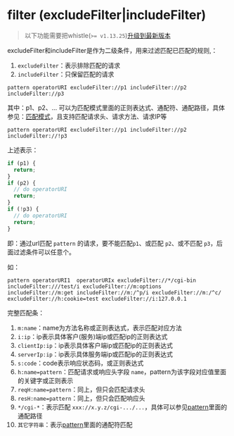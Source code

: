 # filter (excludeFilter|includeFilter)
> 以下功能需要把whistle(`>= v1.13.25`)[升级到最新版本](../update.html)

excludeFilter和includeFilter是作为二级条件，用来过滤匹配已匹配的规则,：
1. `excludeFilter`：表示排除匹配的请求
2. `includeFilter`：只保留匹配的请求

```
pattern operatorURI excludeFilter://p1 includeFilter://p2 includeFilter://p3
```
其中：p1、p2、... 可以为匹配模式里面的正则表达式、通配符、通配路径，具体参见：[匹配模式](../pattern.html)，且支持匹配请求头、请求方法、请求IP等

```
pattern operatorURI excludeFilter://p1 includeFilter://p2 includeFilter://!p3
```

上述表示：
```js
if (p1) {
  return;
}
if (p2) {
  // do operatorURI
  return;
}
if (!p3) {
  // do operatorURI
  return;
}

```
即：通过url匹配 `pattern` 的请求，要不能匹配`p1`、或匹配 `p2`、或不匹配 `p3`，后面过滤条件可以任意个。

如：
```
pattern operatorURI1  operatorURIx excludeFilter://*/cgi-bin includeFilter:///test/i excludeFilter://m:options includeFilter://m:get includeFilter://m:/^p/i excludeFilter://m:/^c/ excludeFilter://h:cookie=test excludeFilter://i:127.0.0.1
```

完整匹配条：

1. `m:name`：name为方法名称或正则表达式，表示匹配对应方法
2. `i:ip`：ip表示具体客户(服务)端ip或匹配ip的正则表达式
3. `clientIp:ip`：ip表示具体客户端ip或匹配ip的正则表达式
4. `serverIp:ip`：ip表示具体服务端ip或匹配ip的正则表达式
5. `s:code`：code表示响应状态码，或正则表达式
6. `h:name=pattern`：匹配请求或响应头字段 `name`，pattern为该字段对应值里面的关键字或正则表示
7. `reqH:name=pattern`：同上，但只会匹配请求头
8. `resH:name=pattern`：同上，但只会匹配响应头
9. `*/cgi-*`：表示匹配 `xxx://x.y.z/cgi-.../...`，具体可以参见[pattern](../pattern.html)里面的通配路径
9. `其它字符串`：表示[pattern](../pattern.html)里面的通配符匹配

